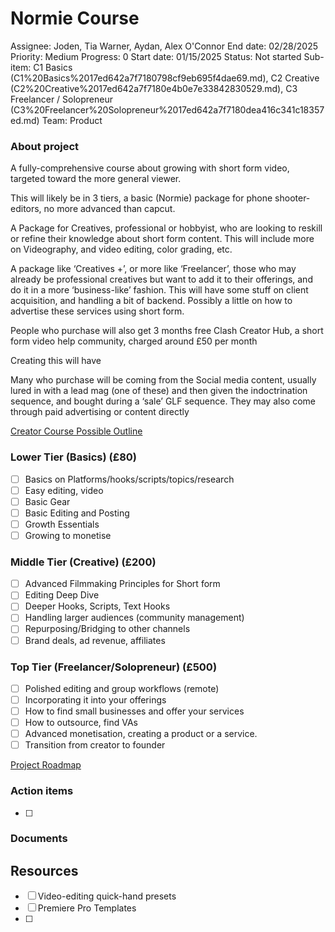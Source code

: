 # Normie Course

Assignee: Joden, Tia Warner, Aydan, Alex O'Connor
End date: 02/28/2025
Priority: Medium
Progress: 0
Start date: 01/15/2025
Status: Not started
Sub-item: C1 Basics (C1%20Basics%2017ed642a7f7180798cf9eb695f4dae69.md), C2 Creative (C2%20Creative%2017ed642a7f7180e4b0e7e33842830529.md), C3 Freelancer / Solopreneur (C3%20Freelancer%20Solopreneur%2017ed642a7f7180dea416c341c18357ed.md)
Team: Product

### About project

A fully-comprehensive course about growing with short form video, targeted toward the more general viewer.

This will likely be in 3 tiers, a basic (Normie) package for phone shooter-editors, no more advanced than capcut.

A Package for Creatives, professional or hobbyist, who are looking to reskill or refine their knowledge about short form content. This will include more on Videography, and video editing, color grading, etc.

A package like ‘Creatives +’, or more like ‘Freelancer’, those who may already be professional creatives but want to add it to their offerings, and do it in a more ‘business-like’ fashion. This will have some stuff on client acquisition, and handling a bit of backend. Possibly a little on how to advertise these services using short form.

People who purchase will also get 3 months free Clash Creator Hub, a short form video help community, charged around £50 per month

Creating this will have

Many who purchase will be coming from the Social media content, usually lured in with a lead mag (one of these) and then given the indoctrination sequence, and bought during a ‘sale’ GLF sequence. They may also come through paid advertising or content directly

[Creator Course Possible Outline](Normie%20Course%2017cd642a7f7180549699df10d5ac66bb/Creator%20Course%20Possible%20Outline%2017dd642a7f718002a859c20f899f47c6.md)

### Lower Tier (Basics) (£80)

- [ ]  Basics on Platforms/hooks/scripts/topics/research
- [ ]  Easy editing, video
- [ ]  Basic Gear
- [ ]  Basic Editing and Posting
- [ ]  Growth Essentials
- [ ]  Growing to monetise

### Middle Tier (Creative) (£200)

- [ ]  Advanced Filmmaking Principles for Short form
- [ ]  Editing Deep Dive
- [ ]  Deeper Hooks, Scripts, Text Hooks
- [ ]  Handling larger audiences (community management)
- [ ]  Repurposing/Bridging to other channels
- [ ]  Brand deals, ad revenue, affiliates

### Top Tier (Freelancer/Solopreneur) (£500)

- [ ]  Polished editing and group workflows (remote)
- [ ]  Incorporating it into your offerings
- [ ]  How to find small businesses and offer your services
- [ ]  How to outsource, find VAs
- [ ]  Advanced monetisation, creating a product or a service.
- [ ]  Transition from creator to founder

[Project Roadmap](Normie%20Course%2017cd642a7f7180549699df10d5ac66bb/Project%20Roadmap%2017cd642a7f718143945eea2200b37b7b.csv)

### Action items

- [ ]  

### Documents

## Resources

- [ ]  Video-editing quick-hand presets
- [ ]  Premiere Pro Templates
- [ ]